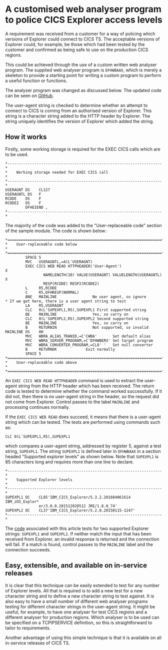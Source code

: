 # A customised web analyser program to police CICS Explorer access levels

A requirement was received from a customer for a way of policing which versions of
Explorer could connect to CICS TS. The acceptable versions of Explorer could, for
example, be those which had been tested by the customer and confirmed as being safe to
use on the production CICS regions.

This could be achieved through the use of a custom written web analyser program. The
supplied web analyser program is `DFHWBAAX`, which is merely a skeleton to provide a
starting point for writing a custom program to perform a useful function or functions.

The analyser program was changed as discussed below. The updated code can be seen on
[GitHub][github].

The user-agent string is checked to determine whether an attempt to connect to CICS is
coming from an authorised version of Explorer. This string is a character string added to
the HTTP header by Explorer. The string uniquely identifies the version of Explorer which
added the string.

## How it works

Firstly, some working storage is required for the EXEC CICS calls which are to be used.

    *---------------------------------------------------------------------*
    *    Working storage needed for EXEC CICS call                        *
    *---------------------------------------------------------------------*
    USERAGNT DS    CL127
    USERAGNTL DS   F
    RCODE    DS    F
    RCODE2   DS    F
             DFHEIEND ,
    *---------------------------------------------------------------------*

The majority of the code was added to the "User-replaceable code" section of the sample
module. The code is shown below:

    *=====================================================================*
    *    User-replaceable code below                                      *
    *=====================================================================*
             SPACE 5
             MVC   USERAGNTL,=A(L'USERAGNT)
             EXEC CICS WEB READ HTTPHEADER('User-Agent')                   X
                     NAMELENGTH(10) VALUE(USERAGNT) VALUELENGTH(USERAGNTL) X
                     RESP(RCODE) RESP2(RCODE2)
             L     R5,RCODE
             C     R5,DFHRESP(NORMAL)
             BNE   MAINLINE                No user agent, so ignore
    * If we get here, there is a user agent string to test
             LA    R5,USERAGNT
             CLC   0(L'SUPEXPL1,R5),SUPEXPL1 First supported string
             BE    MAINLINE                Yes, so carry on
             CLC   0(L'SUPEXPL2,R5),SUPEXPL2 Second supported string
             BE    MAINLINE                Yes, so carry on
             B     RETURNIN                Not supported, so invalid
    MAINLINE DS    0H
             MVC   WBRA_ALIAS_TRANID,=C'CWBA'       Set default alias
             MVC   WBRA_SERVER_PROGRAM,=C'DFHWBERX' Set target program
             MVC   WBRA_CONVERTER_PROGRAM,=CL8' '   Set null converter
             B     RETURNOK             Exit normally
             SPACE 5
    *=====================================================================*
    *    User-replaceable code above                                      *
    *=====================================================================*

An `EXEC CICS WEB READ HTTPHEADER` command is used to extract the user-agent string from
the HTTP header which has been received. The return code is tested to determine whether
the command worked successfully. If it did not, then there is no user-agent string in the
header, so the request did not come from Explorer. Control passes to the label `MAINLINE`
and processing continues normally.

If the `EXEC CICS WEB READ` does succeed, it means that there is a user-agent string
which can be tested. The tests are performed using commands such as:

    CLC 0(L`SUPEXPL1,R5),SUPEXPL1

which compares a user-agent string, addressed by register 5, against a test string,
`SUPEXPL1`. The string `SUPEXPL1` is defined later in `DFHWBAAX` in a section headed
"Supported explorer levels" as shown below. Note that `SUPEXPL1` is 85 characters long
and requires more than one line to declare.

    *---------------------------------------------------------------------*
    *    Supported Explorer levels                                        *
    *---------------------------------------------------------------------*
    SUPEXPL1 DC    CL85'IBM_CICS_Explorer/5.3.2.201604061614 IBM_zOS_Explor*
                   er/3.0.0.201512020512 JRE/1.8.0_74'
    SUPEXPL2 DC    CL37'IBM_CICS_Explorer/5.2.0.20150115-1247'
    *---------------------------------------------------------------------*

The [code][github] associated with this article tests for two supported Explorer strings:
`SUPEXPL1` and `SUPEXPL2`. If neither match the input that has been received from
Explorer, an invalid response is returned and the connection will fail. If a match is
found, control passes to the `MAINLINE` label and the connection succeeds.

## Easy, extensible, and available on in-service releases

It is clear that this technique can be easily extended to test for any number of Explorer
levels. All that is required is to add a new test for a new character string and to
define a new character string to test against. It is also easy to have a small number of
different web analyser programs testing for different character strings in the user-agent
string. It might be useful, for example, to have one analyser for test CICS regions and a
different analyser for production regions. Which analyser is to be used can be specified
on a TCPIPSERVICE definition, so this is straightforward to tailor to requirements.

Another advantage of using this simple technique is that it is available on all
in-service releases of CICS TS.

[github]: https://github.com/cicsdev/cics-explorer-access-level-policing
